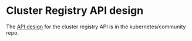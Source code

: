 # Cluster Registry API design

The [API design](https://github.com/kubernetes/community/blob/master/contributors/design-proposals/multicluster/cluster-registry/api-design.md) for the cluster registry API is in the kubernetes/community repo.
